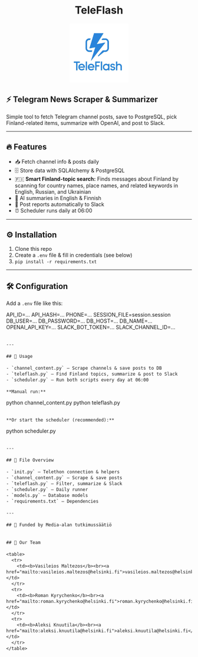 <h1 align="center">TeleFlash</h1>

<p align="center">
  <img src="teleflash-logo.png" alt="TeleFlash Logo" width="160">
</p>

## ⚡ Telegram News Scraper & Summarizer

Simple tool to fetch Telegram channel posts, save to PostgreSQL, pick Finland-related items, summarize with OpenAI, and post to Slack.

---

## 🔥 Features

- 📥 Fetch channel info & posts daily
- 🗄️ Store data with SQLAlchemy & PostgreSQL
- 🇫🇮 **Smart Finland-topic search:** Finds messages about Finland by scanning for country names, place names, and related keywords in English, Russian, and Ukrainian
- 🤖 AI summaries in English & Finnish
- 💬 Post reports automatically to Slack
- ⏰ Scheduler runs daily at 06:00

---

## ⚙️ Installation

1. Clone this repo  
2. Create a `.env` file & fill in credentials (see below)  
3. `pip install -r requirements.txt`  

---

## 🛠️ Configuration

Add a `.env` file like this:

API_ID=…
API_HASH=…
PHONE=…
SESSION_FILE=session.session
DB_USER=…
DB_PASSWORD=…
DB_HOST=…
DB_NAME=…
OPENAI_API_KEY=…
SLACK_BOT_TOKEN=…
SLACK_CHANNEL_ID=…
```

---

## 🚀 Usage

- `channel_content.py` – Scrape channels & save posts to DB  
- `teleflash.py` – Find Finland topics, summarize & post to Slack  
- `scheduler.py` – Run both scripts every day at 06:00  

**Manual run:**
```
python channel_content.py
python teleflash.py
```

**Or start the scheduler (recommended):**
```
python scheduler.py
```

---

## 📁 File Overview

- `init.py` – Telethon connection & helpers
- `channel_content.py` – Scrape & save posts
- `teleflash.py` – Filter, summarize & Slack
- `scheduler.py` – Daily runner
- `models.py` – Database models
- `requirements.txt` – Dependencies

---

## 🤝 Funded by Media-alan tutkimussäätiö


## 👥 Our Team

<table>
  <tr>
    <td><b>Vasileios Maltezos</b><br><a href="mailto:vasileios.maltezos@helsinki.fi">vasileios.maltezos@helsinki.fi</a></td>
  </tr>
  <tr>
    <td><b>Roman Kyrychenko</b><br><a href="mailto:roman.kyrychenko@helsinki.fi">roman.kyrychenko@helsinki.fi</a></td>
  </tr>
  <tr>
    <td><b>Aleksi Knuutila</b><br><a href="mailto:aleksi.knuutila@helsinki.fi">aleksi.knuutila@helsinki.fi</a></td>
  </tr>
</table>
